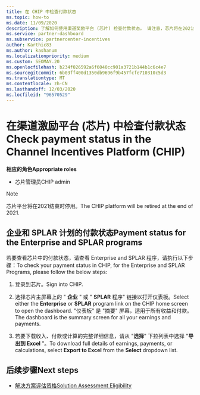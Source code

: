 ```yaml
---
title: 在 CHIP 中检查付款状态
ms.topic: how-to
ms.date: 11/09/2020
description: 了解如何使用渠道奖励平台 (芯片) 检查付款状态。 请注意，芯片将在2021结束后停用。
ms.service: partner-dashboard
ms.subservice: partnercenter-incentives
author: Karthic83
ms.author: kashanum
ms.localizationpriority: medium
ms.custom: SEOMAY.20
ms.openlocfilehash: b234f026592a6f6040cc901a3721b144b1c6c4e7
ms.sourcegitcommit: 6b03ff400d1350db9696f9b457fcfe710310c5d3
ms.translationtype: MT
ms.contentlocale: zh-CN
ms.lasthandoff: 12/03/2020
ms.locfileid: "96570529"
---
```

# <a name="check-payment-status-in-the-channel-incentives-platform-chip"></a><span data-ttu-id="9a434-104">在渠道激励平台 (芯片) 中检查付款状态</span><span class="sxs-lookup"><span data-stu-id="9a434-104">Check payment status in the Channel Incentives Platform (CHIP)</span></span>

<span data-ttu-id="9a434-105">**相应的角色**</span><span class="sxs-lookup"><span data-stu-id="9a434-105">**Appropriate roles**</span></span>

- <span data-ttu-id="9a434-106">芯片管理员</span><span class="sxs-lookup"><span data-stu-id="9a434-106">CHIP admin</span></span>

>[!NOTE]
><span data-ttu-id="9a434-107">芯片平台将在2021结束时停用。</span><span class="sxs-lookup"><span data-stu-id="9a434-107">The CHIP platform will be retired at the end of 2021.</span></span>

## <a name="payment-status-for-the-enterprise-and-splar-programs"></a><span data-ttu-id="9a434-108">企业和 SPLAR 计划的付款状态</span><span class="sxs-lookup"><span data-stu-id="9a434-108">Payment status for the Enterprise and SPLAR programs</span></span>

<span data-ttu-id="9a434-109">若要查看芯片中的付款状态，请查看 Enterprise and SPLAR 程序，请执行以下步骤：</span><span class="sxs-lookup"><span data-stu-id="9a434-109">To check your payment status in CHIP, for the Enterprise and SPLAR Programs, please follow the below steps:</span></span>

1. <span data-ttu-id="9a434-110">登录到芯片。</span><span class="sxs-lookup"><span data-stu-id="9a434-110">Sign into CHIP.</span></span>
 
1. <span data-ttu-id="9a434-111">选择芯片主屏幕上的 " **企业** " 或 " **SPLAR** 程序" 链接以打开仪表板。</span><span class="sxs-lookup"><span data-stu-id="9a434-111">Select either the **Enterprise** or **SPLAR** program link on the CHIP home screen to open the dashboard.</span></span> <span data-ttu-id="9a434-112">"仪表板" 是 "摘要" 屏幕，适用于所有收益和付款。</span><span class="sxs-lookup"><span data-stu-id="9a434-112">The dashboard is the summary screen for all your earnings and payments.</span></span>
 
1. <span data-ttu-id="9a434-113">若要下载收入、付款或计算的完整详细信息，请从 "**选择**" 下拉列表中选择 "**导出到 Excel** "。</span><span class="sxs-lookup"><span data-stu-id="9a434-113">To download full details of earnings, payments, or calculations, select  **Export to Excel** from the **Select** dropdown list.</span></span>

## <a name="next-steps"></a><span data-ttu-id="9a434-114">后续步骤</span><span class="sxs-lookup"><span data-stu-id="9a434-114">Next steps</span></span>

- [<span data-ttu-id="9a434-115">解决方案评估资格</span><span class="sxs-lookup"><span data-stu-id="9a434-115">Solution Assessment Eligibility</span></span>](chip-solution-assessment.md) 
